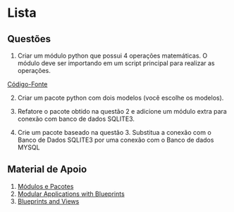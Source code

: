 # Lista

## Questões

1. Criar um módulo python que possui 4 operações matemáticas. O módulo deve ser importando em um script principal para realizar as operações.

[Código-Fonte]() 

2. Criar um pacote python com dois modelos (você escolhe os modelos).

3. Refatore o pacote obtido na questão 2 e adicione um módulo extra para conexão com banco de dados SQLITE3.

4. Crie um pacote baseado na questão 3. Substitua a conexão com o Banco de Dados SQLITE3 por uma conexão com o Banco de dados MYSQL


## Material de Apoio

1. [Módulos e Pacotes](https://docs.python.org/pt-br/3/tutorial/modules.html)
2. [Modular Applications with Blueprints](https://flask.palletsprojects.com/en/stable/blueprints/)
3. [Blueprints and Views](https://flask.palletsprojects.com/en/stable/tutorial/views/)